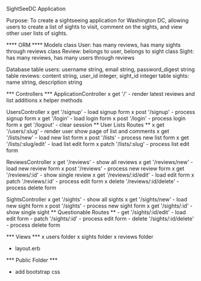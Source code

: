 SightSeeDC Application

Purpose: To create a sightseeing application for Washington DC, allowing users to create a list of sights to visit, comment on the sights, and view other user lists of sights. 

**** ORM ****
Models
  class User: has many reviews, has many sights through reviews
  class Review: belongs to user, belongs to sight
  class Sight: has many reviews, has many users through reviews

Database
  table users: username string, email string, password_digest string
  table reviews: content string, user_id integer, sight_id integer
  table sights: name string, description string

*** Controllers ***
ApplicationController
  x get '/' - render latest reviews and list additions
  x helper methods  

UsersController
  x get '/signup' - load signup form 
  x post '/signup' - process signup form
  x get '/login' - load login form
  x post '/login' - process login form
  x get '/logout' - clear session
  ** User Lists Routes **
    x get '/users/:slug' - render user show page of list and comments
    x get '/lists/new' - load new list form
    x post '/lists' - process new list form
    x get '/lists/:slug/edit' - load list edit form
    x patch '/lists/:slug' - process list edit form

ReviewsController
  x get '/reviews' - show all reviews
  x get '/reviews/new' - load new review form
  x post '/reviews' - process new review form
  x get '/reviews/:id' - show single review
  x get '/reviews/:id/edit' - load edit form
  x patch '/reviews/:id' - process edit form
  x delete '/reviews/:id/delete' - process delete form

SightsController
  x get '/sights' - show all sights
  x get '/sights/new' - load new sight form
  x post '/sights' - process new sight form
  x get '/sights/:id' - show single sight
  ** Questionable Routes **
    - get '/sights/:id/edit' - load edit form
    - patch '/sights/:id' - process edit form
    - delete '/sights/:id/delete' - process delete form

*** Views ***
x users folder
x sights folder
x reviews folder
- layout.erb

*** Public Folder ***
- add bootstrap css


